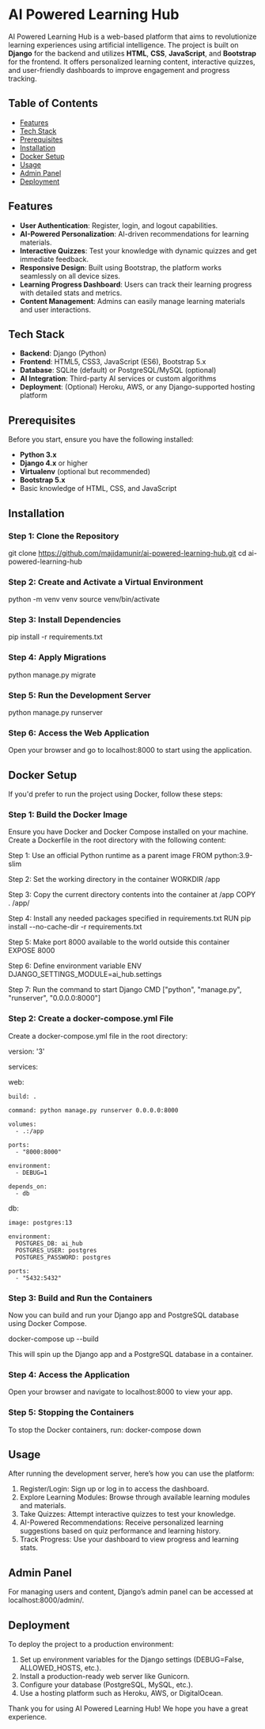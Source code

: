 # AI Powered Learning Hub

AI Powered Learning Hub is a web-based platform that aims to revolutionize learning experiences using artificial intelligence. The project is built on **Django** for the backend and utilizes **HTML**, **CSS**, **JavaScript**, and **Bootstrap** for the frontend. It offers personalized learning content, interactive quizzes, and user-friendly dashboards to improve engagement and progress tracking.

## Table of Contents

- [Features](#features)
- [Tech Stack](#tech-stack)
- [Prerequisites](#prerequisites)
- [Installation](#installation)
- [Docker Setup](#docker-setup)
- [Usage](#usage)
- [Admin Panel](#admin-panel)
- [Deployment](#deployment)

## Features

- **User Authentication**: Register, login, and logout capabilities.
- **AI-Powered Personalization**: AI-driven recommendations for learning materials.
- **Interactive Quizzes**: Test your knowledge with dynamic quizzes and get immediate feedback.
- **Responsive Design**: Built using Bootstrap, the platform works seamlessly on all device sizes.
- **Learning Progress Dashboard**: Users can track their learning progress with detailed stats and metrics.
- **Content Management**: Admins can easily manage learning materials and user interactions.

## Tech Stack

- **Backend**: Django (Python)
- **Frontend**: HTML5, CSS3, JavaScript (ES6), Bootstrap 5.x
- **Database**: SQLite (default) or PostgreSQL/MySQL (optional)
- **AI Integration**: Third-party AI services or custom algorithms
- **Deployment**: (Optional) Heroku, AWS, or any Django-supported hosting platform

## Prerequisites

Before you start, ensure you have the following installed:

- **Python 3.x**
- **Django 4.x** or higher
- **Virtualenv** (optional but recommended)
- **Bootstrap 5.x**
- Basic knowledge of HTML, CSS, and JavaScript

## Installation

### Step 1: Clone the Repository
git clone https://github.com/majidamunir/ai-powered-learning-hub.git
cd ai-powered-learning-hub

### Step 2: Create and Activate a Virtual Environment
python -m venv venv
source venv/bin/activate  

### Step 3: Install Dependencies
pip install -r requirements.txt

### Step 4: Apply Migrations
python manage.py migrate

### Step 5: Run the Development Server
python manage.py runserver

### Step 6: Access the Web Application
Open your browser and go to localhost:8000 to start using the application.

## Docker Setup

If you'd prefer to run the project using Docker, follow these steps:

### Step 1: Build the Docker Image
Ensure you have Docker and Docker Compose installed on your machine.
Create a Dockerfile in the root directory with the following content:

Step 1: Use an official Python runtime as a parent image
FROM python:3.9-slim

Step 2: Set the working directory in the container
WORKDIR /app

Step 3: Copy the current directory contents into the container at /app
COPY . /app/

Step 4: Install any needed packages specified in requirements.txt
RUN pip install --no-cache-dir -r requirements.txt

Step 5: Make port 8000 available to the world outside this container
EXPOSE 8000

Step 6: Define environment variable
ENV DJANGO_SETTINGS_MODULE=ai_hub.settings

Step 7: Run the command to start Django
CMD ["python", "manage.py", "runserver", "0.0.0.0:8000"]

### Step 2: Create a docker-compose.yml File
Create a docker-compose.yml file in the root directory:

version: '3'

services:

 web:
 
    build: .
    
    command: python manage.py runserver 0.0.0.0:8000
    
    volumes:
      - .:/app
      
    ports:
      - "8000:8000"
      
    environment:
      - DEBUG=1
      
    depends_on:
      - db
      
  db:
  
    image: postgres:13
    
    environment:
      POSTGRES_DB: ai_hub
      POSTGRES_USER: postgres
      POSTGRES_PASSWORD: postgres
      
    ports:
      - "5432:5432"
      
### Step 3: Build and Run the Containers
Now you can build and run your Django app and PostgreSQL database using Docker Compose.

docker-compose up --build

This will spin up the Django app and a PostgreSQL database in a container.

### Step 4: Access the Application
Open your browser and navigate to localhost:8000 to view your app.

### Step 5: Stopping the Containers
To stop the Docker containers, run:
docker-compose down

## Usage

After running the development server, here’s how you can use the platform:

1. Register/Login: Sign up or log in to access the dashboard.
2. Explore Learning Modules: Browse through available learning modules and materials.
3. Take Quizzes: Attempt interactive quizzes to test your knowledge.
4. AI-Powered Recommendations: Receive personalized learning suggestions based on quiz performance and learning history.
5. Track Progress: Use your dashboard to view progress and learning stats.

## Admin Panel

For managing users and content, Django’s admin panel can be accessed at localhost:8000/admin/.

## Deployment

To deploy the project to a production environment:

1. Set up environment variables for the Django settings (DEBUG=False, ALLOWED_HOSTS, etc.).
2. Install a production-ready web server like Gunicorn.
3. Configure your database (PostgreSQL, MySQL, etc.).
4. Use a hosting platform such as Heroku, AWS, or DigitalOcean.

Thank you for using AI Powered Learning Hub! We hope you have a great experience.
